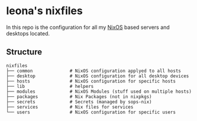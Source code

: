 # leona's nixfiles

In this repo is the configuration for all my [NixOS](https://nixos.org) based servers and desktops located.

## Structure
```
nixfiles
├── common              # NixOS configuration applyed to all hosts
├── desktop             # NixOS configuration for all desktop devices
├── hosts               # NixOS configuration for specific hosts 
├── lib                 # helpers
├── modules             # NixOS Modules (stuff used on multiple hosts)
├── packages            # Nix Packages (not in nixpkgs)
├── secrets             # Secrets (managed by sops-nix) 
├── services            # Nix files for services
└── users               # NixOS configuration for specific users
```
